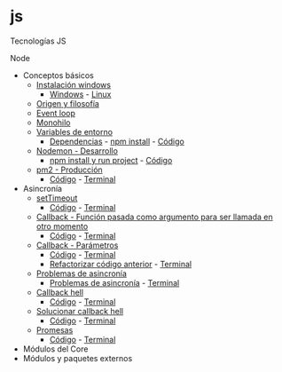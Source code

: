 # js
Tecnologías JS

Node
- Conceptos básicos
    - [Instalación windows](./node/conceptos-basicos/instalacion/)<!-- Acá falta en MD del índice -->
        - [Windows](./node/conceptos-basicos/instalacion/instalacion-windows.bat)<!-- Falta detallar el proceso --> - [Linux](./node/conceptos-basicos/instalacion/instalacion.bash) <!-- Hacer el proceso en linux -->
    - [Origen y filosofía](./node/conceptos-basicos/filosofia/origen-filosofia.md) <!-- Mejorar detalle y ortografía -->
    - [Event loop](./node/conceptos-basicos/event-loop/event-loop.md) <!-- Mejorar detalle y ortografía -->
    - [Monohilo](./node/conceptos-basicos/monohilo/monohilo.js) <!-- Muy vacuo -->
    - [Variables de entorno](./node/conceptos-basicos/variables-de-entorno/variables-de-entorno.md)
        - [Dependencias](./node/conceptos-basicos/variables-de-entorno/package.json) - [npm install](./node/conceptos-basicos/variables-de-entorno/variables-de-entorno.bash) - [Código](./node/conceptos-basicos/variables-de-entorno/variables-de-entorno.js)
    - [Nodemon - Desarrollo](./node/conceptos-basicos/nodemon/nodemon.bash)
        - [npm install y run project](./node/conceptos-basicos/nodemon/nodemon.bash) - [Código](./node/conceptos-basicos/nodemon/index.js)
    - [pm2 - Producción](./node/conceptos-basicos/pm2/pm2.md)
        - [Código](./node/conceptos-basicos/pm2/index.js) - [Terminal](./node/conceptos-basicos/pm2/pm2.bash)
- Asincronía
    - [setTimeout](./node/asincronia/setTimeout/call-set-timeout.md)
        - [Código](./node/asincronia/setTimeout/callback-set-timeout.js) - [Terminal](./node/asincronia/setTimeout/call-set-timeout.bash)
    - [Callback - Función pasada como argumento para ser llamada en otro momento](./node/asincronia/callback/callback.md)
        - [Código](./node/asincronia/callback/callback.js) - [Terminal](./node/asincronia/callback/callback.bash)
    - [Callback - Parámetros](./node/asincronia/callback-parametros/callback2.md)
        - [Código](./node/asincronia/callback-parametros/callback2.js) - [Terminal](./node/asincronia/callback-parametros/callback2.bash)
        - [Refactorizar código anterior](./node/asincronia/callback-parametros/callback3.js) - [Terminal](./node/asincronia/callback-parametros/callback3.bash)
    - [Problemas de asincronía](./node/asincronia/problemas-de-asincrononia/problema-asincronia.md)
        - [Problemas de asincronía](./node/asincronia/problemas-de-asincrononia/problema-asincronia.js) - [Terminal](./node/asincronia/problemas-de-asincrononia/problema-asincronia.bash)
    - [Callback hell](./node/asincronia/callback-hell/callback_hell.md)
        - [Código](./node/asincronia/callback-hell/callback_hell.js) - [Terminal](./node/asincronia/callback-hell/callback_hell.bash)
    - [Solucionar callback hell]()
        - [Código](./node/asincronia/callback-hell/solucionar_callback_hell.js) - [Terminal](./node/asincronia/callback-hell/solucionar_callback_hell.bash)
    - [Promesas](./node/asincronia/promesas/promesas.md)
        - [Código](./node/asincronia/promesas/promesas.js) - [Terminal](./node/asincronia/promesas/promesas.bash)
    <!-- - [Async Await]() -->
- Módulos del Core
    <!-- - [Global]() -->
    <!-- - [File system]() -->
    <!-- - [Console]() -->
    <!-- - [Errores (try/catch)]() -->
    <!-- - [Manejar errores de asincronía con try/catch]() -->
    <!-- - [Procesos hijo]() -->
    <!-- - [http]() -->
    <!-- - [os]() -->
    <!-- - [Process]() -->
- Módulos y paquetes externos
    <!-- - [npm y package.json]() -->
    <!-- - [Módulos](require e import) -->
    <!-- - [Buffer]() -->
    <!-- - [Stream]() -->
